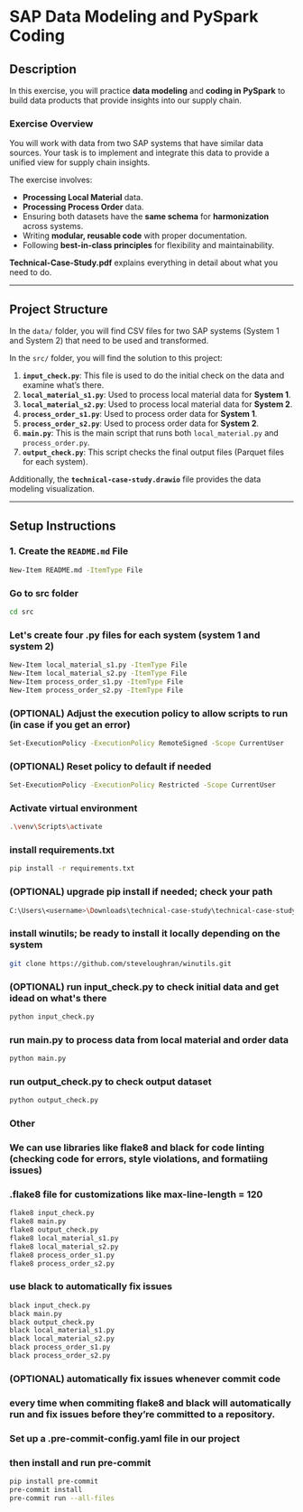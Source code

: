 # SAP Data Modeling and PySpark Coding

## Description

In this exercise, you will practice **data modeling** and **coding in PySpark** to build data products that provide insights into our supply chain.


### Exercise Overview
You will work with data from two SAP systems that have similar data sources. Your task is to implement and integrate this data to provide a unified view for supply chain insights.

The exercise involves:

- **Processing Local Material** data.
- **Processing Process Order** data.
- Ensuring both datasets have the **same schema** for **harmonization** across systems.
- Writing **modular, reusable code** with proper documentation.
- Following **best-in-class principles** for flexibility and maintainability.

**Technical-Case-Study.pdf** explains everything in detail about what you need to do.

---

## Project Structure

In the `data/` folder, you will find CSV files for two SAP systems (System 1 and System 2) that need to be used and transformed.

In the `src/` folder, you will find the solution to this project:

1. **`input_check.py`**: This file is used to do the initial check on the data and examine what’s there.
2. **`local_material_s1.py`**: Used to process local material data for **System 1**.
3. **`local_material_s2.py`**: Used to process local material data for **System 2**.
4. **`process_order_s1.py`**: Used to process order data for **System 1**.
5. **`process_order_s2.py`**: Used to process order data for **System 2**.
6. **`main.py`**: This is the main script that runs both `local_material.py` and `process_order.py`.
7. **`output_check.py`**: This script checks the final output files (Parquet files for each system).

Additionally, the **`technical-case-study.drawio`** file provides the data modeling visualization.

---

## Setup Instructions

### 1. Create the `README.md` File
```bash
New-Item README.md -ItemType File
```

### Go to src folder
```bash
cd src
```

### Let's create four .py files for each system (system 1 and system 2)
```bash
New-Item local_material_s1.py -ItemType File
New-Item local_material_s2.py -ItemType File
New-Item process_order_s1.py -ItemType File
New-Item process_order_s2.py -ItemType File
```

### (OPTIONAL) Adjust the execution policy to allow scripts to run (in case if you get an error)
```bash
Set-ExecutionPolicy -ExecutionPolicy RemoteSigned -Scope CurrentUser
```

### (OPTIONAL) Reset policy to default if needed
```bash
Set-ExecutionPolicy -ExecutionPolicy Restricted -Scope CurrentUser
```

### Activate virtual environment
```bash
.\venv\Scripts\activate
```

### install requirements.txt
```bash
pip install -r requirements.txt
```

### (OPTIONAL) upgrade pip install if needed; check your path
```bash
C:\Users\<username>\Downloads\technical-case-study\technical-case-study-solution\venv\Scripts\python.exe -m pip install --upgrade pip
```

### install winutils; be ready to install it locally depending on the system 
```bash
git clone https://github.com/steveloughran/winutils.git
```

### (OPTIONAL) run input_check.py to check initial data and get idead on what's there
```bash
python input_check.py
```

### run main.py to process data from local material and order data
```bash
python main.py 
```

### run output_check.py to check output dataset 
```bash
python output_check.py
```

### Other 
### We can use libraries like flake8 and black for code linting (checking code for errors, style violations, and formatiing issues)
### .flake8 file for customizations like max-line-length = 120
```bash
flake8 input_check.py
flake8 main.py
flake8 output_check.py
flake8 local_material_s1.py
flake8 local_material_s2.py
flake8 process_order_s1.py
flake8 process_order_s2.py
```

### use black to automatically fix issues
```bash
black input_check.py
black main.py
black output_check.py
black local_material_s1.py
black local_material_s2.py
black process_order_s1.py
black process_order_s2.py
```
### (OPTIONAL) automatically fix issues whenever commit code
### every time when commiting flake8 and black will automatically run and fix issues before they’re committed to a repository.

### Set up a .pre-commit-config.yaml file in our project 
### then install and run pre-commit
```bash
pip install pre-commit
pre-commit install
pre-commit run --all-files
```